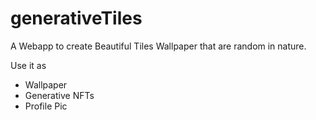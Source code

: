 ﻿# generativeTiles
A Webapp to create Beautiful Tiles Wallpaper that are random in nature.

Use it as
 - Wallpaper
 - Generative NFTs
 - Profile Pic
